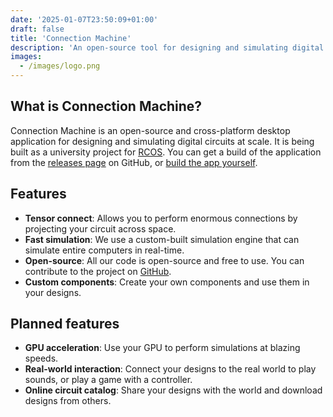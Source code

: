 ```yaml
---
date: '2025-01-07T23:50:09+01:00'
draft: false
title: 'Connection Machine'
description: 'An open-source tool for designing and simulating digital circuits at scale.'
images:
  - /images/logo.png
---
```


## What is Connection Machine?

Connection Machine is an open-source and cross-platform desktop application for designing and simulating digital circuits at scale. It is being built as a university project for [RCOS](https://handbook.rcos.io/#/?id=main). You can get a build of the application from the [releases page](https://github.com/Martian-Technologies/Connection-Machine/releases/) on GitHub, or [build the app yourself](/building/).

## Features

- **Tensor connect**: Allows you to perform enormous connections by projecting your circuit across space.
- **Fast simulation**: We use a custom-built simulation engine that can simulate entire computers in real-time.
- **Open-source**: All our code is open-source and free to use. You can contribute to the project on [GitHub](https://github.com/Martian-Technologies/Connection-Machine).
- **Custom components**: Create your own components and use them in your designs.

## Planned features

- **GPU acceleration**: Use your GPU to perform simulations at blazing speeds.
- **Real-world interaction**: Connect your designs to the real world to play sounds, or play a game with a controller.
- **Online circuit catalog**: Share your designs with the world and download designs from others.
